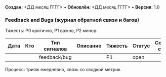 **Создан:** <ДД месяц ГГГГ> • **Обновлён:** <ДД месяц ГГГГ> • **Версия:** 1.0

### Feedback and Bugs (журнал обратной связи и багов)

Тяжесть: P0 критично, P1 важно, P2 минор.

| Дата | Кто | Тип сигналов | Описание | Тяжесть | Статус | Ссылка/скрин |
|---|---|---|---|---|---|---|
|  |  | feedback/bug |  | P1 | open |  |

Процесс: трияж ежедневно, связь со сводкой метрик.
